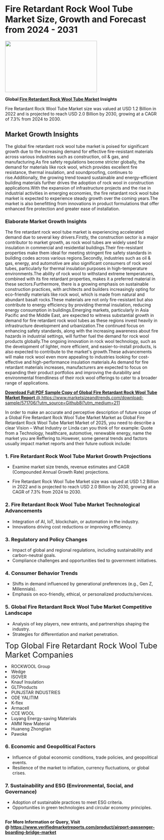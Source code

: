 <H1>Fire Retardant Rock Wool Tube Market Size, Growth and Forecast from 2024 - 2031</H1><img class="aligncenter size-medium wp-image-584254" src="https://thirdeyenews.in/wp-content/uploads/2024/09/Global-Market-Research-300x168.jpeg" alt="" width="300" height="168" /><p><strong>Global&nbsp;<a href="https://www.marketsizeandtrends.com/download-sample/571706/?utm_source=Github8j?utm_medium=211">Fire Retardant Rock Wool Tube Market</a> Insights</strong></p><p>Fire Retardant Rock Wool Tube Market size was valued at USD 1.2 Billion in 2022 and is projected to reach USD 2.0 Billion by 2030, growing at a CAGR of 7.3% from 2024 to 2030.</p><p><h2>Market Growth Insights</h2> The global fire retardant rock wool tube market is poised for significant growth due to the increasing demand for effective fire-resistant materials across various industries such as construction, oil & gas, and manufacturing.As fire safety regulations become stricter globally, the demand for materials like rock wool, which provides excellent fire resistance, thermal insulation, and soundproofing, continues to rise.Additionally, the growing trend toward sustainable and energy-efficient building materials further drives the adoption of rock wool in construction applications.With the expansion of infrastructure projects and the rise in industrial activities in emerging economies, the fire retardant rock wool tube market is expected to experience steady growth over the coming years.The market is also benefitting from innovations in product formulations that offer enhanced fire protection and greater ease of installation.<a href="download-sample-link"></a> <h3>Elaborate Market Growth Insights</h3> The fire retardant rock wool tube market is experiencing accelerated demand due to several key drivers.Firstly, the construction sector is a major contributor to market growth, as rock wool tubes are widely used for insulation in commercial and residential buildings.Their fire-resistant properties make them ideal for meeting stringent fire safety standards in building codes across various regions.Secondly, industries such as oil & gas, energy, and automotive are also significant consumers of rock wool tubes, particularly for thermal insulation purposes in high-temperature environments.The ability of rock wool to withstand extreme temperatures, combined with its fire retardant properties, makes it a preferred material in these sectors.Furthermore, there is a growing emphasis on sustainable construction practices, with architects and builders increasingly opting for eco-friendly materials like rock wool, which is made from natural and abundant basalt rocks.These materials are not only fire-resistant but also contribute to energy efficiency by providing thermal insulation, reducing energy consumption in buildings.Emerging markets, particularly in Asia Pacific and the Middle East, are expected to witness substantial growth in demand for fire retardant rock wool tubes as these regions invest heavily in infrastructure development and urbanization.The continued focus on enhancing safety standards, along with the increasing awareness about fire hazards in industrial settings, will further fuel the demand for rock wool products globally.The ongoing innovation in rock wool technology, such as the development of lighter, more efficient, and easier-to-install products, is also expected to contribute to the market's growth.These advancements will make rock wool even more appealing to industries looking for cost-effective and high-performance insulation materials.As demand for fire retardant materials increases, manufacturers are expected to focus on expanding their product portfolios and improving the durability and environmental friendliness of their rock wool offerings to cater to a broader range of applications.<a href="get-more-link"></p><p><span class=""><strong>Download Full PDF Sample Copy of Global Fire Retardant Rock Wool Tube Market Report</strong> @ <a href="https://www.marketsizeandtrends.com/download-sample/571706/?utm_source=Github8j?utm_medium=211" target="_blank">https://www.marketsizeandtrends.com/download-sample/571706/?utm_source=Github8j?utm_medium=211</a></span></p><p>In order to make an accurate and perceptive description of future scope of a Global&nbsp;Fire Retardant Rock Wool Tube Market Market as Global&nbsp;Fire Retardant Rock Wool Tube Market Market of 2025, you need to describe a clear Vision &ndash; What Industry or Linda can you think of for example: Quote from a Technology, healthcare, automotive, renewable energy, name the market you are Reffering to.However, some general trends and factors usually impact market reports and their future outlook include:</p><h3>1.&nbsp;<strong>Fire Retardant Rock Wool Tube Market Growth Projections</strong></h3><ul><li>Examine market size trends, revenue estimates and CAGR (Compounded Annual Growth Rate) projections.</li><li><p>Fire Retardant Rock Wool Tube Market size was valued at USD 1.2 Billion in 2022 and is projected to reach USD 2.0 Billion by 2030, growing at a CAGR of 7.3% from 2024 to 2030.</p></li></ul><h3>2.&nbsp;<strong>Fire Retardant Rock Wool Tube Market Technological Advancements</strong></h3><ul><li>Integration of AI, IoT, blockchain, or automation in the industry.</li><li>Innovations driving cost reductions or improving efficiency.</li></ul><h3>3.&nbsp;<strong>Regulatory and Policy Changes</strong></h3><ul><li>Impact of global and regional regulations, including sustainability and carbon-neutral goals.</li><li>Compliance challenges and opportunities tied to government initiatives.</li></ul><h3>4.&nbsp;<strong>Consumer Behavior Trends</strong></h3><ul><li>Shifts in demand influenced by generational preferences (e.g., Gen Z, Millennials).</li><li>Emphasis on eco-friendly, ethical, or personalized products/services.</li></ul><h3>5.&nbsp;<strong>Global Fire Retardant Rock Wool Tube Market Competitive Landscape</strong></h3><ul><li>Analysis of key players, new entrants, and partnerships shaping the industry.</li><li>Strategies for differentiation and market penetration.</li></ul><p data-pm-slice="1 1 []"><span style="color: inherit; font-family: inherit; font-size: 25px;">Top Global Fire Retardant Rock Wool Tube Market Companies</span></p><div class="" data-test-id=""><p><li>ROCKWOOL Group</li><li> Wedge</li><li> ISOVER</li><li> Knauf Insulation</li><li> GLTProducts</li><li> PUNJSTAR INDUSTRIES</li><li> ODE YALITIM</li><li> K-flex</li><li> Armacell</li><li> CCE WOOL</li><li> Luyang Energy-saving Materials</li><li> AMM New Material</li><li> Huaneng Zhongtian</li><li> Pawoke</li></p></div><h3>6.&nbsp;<strong>Economic and Geopolitical Factors</strong></h3><ul><li>Influence of global economic conditions, trade policies, and geopolitical events.</li><li>Resilience of the market to inflation, currency fluctuations, or global crises.</li></ul><h3>7.&nbsp;<strong>Sustainability and ESG (Environmental, Social, and Governance)</strong></h3><ul><li>Adoption of sustainable practices to meet ESG criteria.</li><li>Opportunities in green technologies and circular economy principles.</li></ul><h2><strong style="font-size: 14px;">For More Information or Query, Visit @&nbsp;</strong><a style="background-color: #ffffff; font-size: 14px;" href="https://www.marketsizeandtrends.com/report/fire-retardant-rock-wool-tube-market/" target="_blank">https://www.verifiedmarketreports.com/product/airport-passenger-boarding-bridge-market</a></h2>